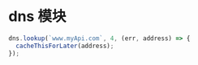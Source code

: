 # dns 模块

```js
dns.lookup(`www.myApi.com`, 4, (err, address) => {
  cacheThisForLater(address);
});
```

